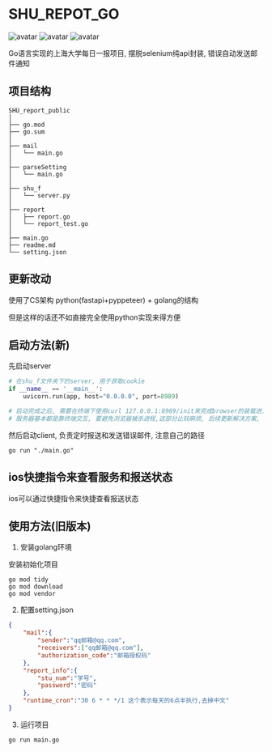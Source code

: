 # SHU_REPOT_GO

![avatar](https://img.shields.io/badge/Async-Yes-red)
![avatar](https://img.shields.io/badge/Configuration-Yes-green)
![avatar](https://img.shields.io/badge/license-MIT-blue)

Go语言实现的上海大学每日一报项目, 摆脱selenium纯api封装, 
错误自动发送邮件通知
## 项目结构
```
SHU_report_public
│
├── go.mod
├── go.sum
│
├── mail
│   └── main.go
│
├── parseSetting
│   └── main.go
│
├── shu_f
│   └── server.py
│
├── report
│   ├── report.go
│   └── report_test.go
│
├── main.go
├── readme.md
└── setting.json
```

## 更新改动
使用了CS架构 python(fastapi+pyppeteer) + golang的结构

但是这样的话还不如直接完全使用python实现来得方便

## 启动方法(新)
先启动server
```python
# 在shu_f文件夹下的server, 用于获取cookie
if __name__ == '__main__':
    uvicorn.run(app, host="0.0.0.0", port=8989)

# 启动完成之后, 需要在终端下使用curl 127.0.0.1:8989/init来完成browser的装载进入内存
# 服务器基本都是靠终端交互, 要避免浏览器被杀进程,这部分比较麻烦, 后续更新解决方案, 感兴趣的朋友可以自己动手尝试
```
然后启动client, 负责定时报送和发送错误邮件, 注意自己的路径
```shell
go run "./main.go" 
```
## ios快捷指令来查看服务和报送状态
ios可以通过快捷指令来快捷查看报送状态


## 使用方法(旧版本)

1. 安装golang环境

安装初始化项目

``` shell
go mod tidy
go mod download
go mod vendor
```

2. 配置setting.json

``` json
{
    "mail":{
        "sender":"qq邮箱@qq.com",
        "receivers":["qq邮箱@qq.com"],
        "authorization_code":"邮箱授权码"
    },
    "report_info":{
        "stu_num":"学号",
        "password":"密码"
    },
    "runtime_cron":"30 6 * * */1 这个表示每天的6点半执行,去掉中文"
}
```

3. 运行项目

``` 
go run main.go
```